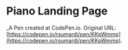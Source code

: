 # Piano Landing Page
 _A Pen created at CodePen.io. Original URL: [https://codepen.io/rsumardi/pen/KKpWmmp](https://codepen.io/rsumardi/pen/KKpWmmp).

 